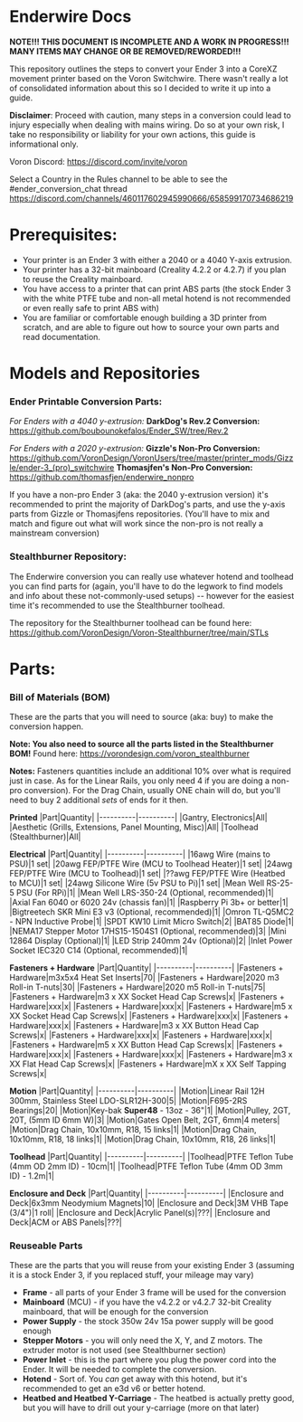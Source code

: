 # Enderwire Docs

**NOTE!!! THIS DOCUMENT IS INCOMPLETE AND A WORK IN PROGRESS!!! MANY ITEMS MAY CHANGE OR BE REMOVED/REWORDED!!!**


This repository outlines the steps to convert your Ender 3 into a CoreXZ movement printer based on the Voron Switchwire. There wasn't really a lot of consolidated information about this so I decided to write it up into a guide.

**Disclaimer**: Proceed with caution, many steps in a conversion could lead to injury especially when dealing with mains wiring. Do so at your own risk, I take no responsibility or liability for your own actions, this guide is informational only.

Voron Discord: https://discord.com/invite/voron

Select a Country in the Rules channel to be able to see the #ender_conversion_chat thread https://discord.com/channels/460117602945990666/658599170734686219

# Prerequisites:
* Your printer is an Ender 3 with either a 2040 or a 4040 Y-axis extrusion.
* Your printer has a 32-bit mainboard (Creality 4.2.2 or 4.2.7) if you plan to reuse the Creality mainboard.
* You have access to a printer that can print ABS parts (the stock Ender 3 with the white PTFE tube and non-all metal hotend is not recommended or even really safe to print ABS with)
* You are familiar or comfortable enough building a 3D printer from scratch, and are able to figure out how to source your own parts and read documentation.

# Models and Repositories
### Ender Printable Conversion Parts:
*For Enders with a 4040 y-extrusion:*
**DarkDog's Rev.2 Conversion:** https://github.com/boubounokefalos/Ender_SW/tree/Rev.2

*For Enders with a 2020 y-extrusion:*
**Gizzle's Non-Pro Conversion:** https://github.com/VoronDesign/VoronUsers/tree/master/printer_mods/Gizzle/ender-3_(pro)_switchwire
**Thomasjfen's Non-Pro Conversion:** https://github.com/thomasfjen/enderwire_nonpro

If you have a non-pro Ender 3 (aka: the 2040 y-extrusion version) it's recommended to print the majority of DarkDog's parts, and use the y-axis parts from Gizzle or Thomasjfens repositories. (You'll have to mix and match and figure out what will work since the non-pro is not really a mainstream conversion)

### Stealthburner Repository:
The Enderwire conversion you can really use whatever hotend and toolhead you can find parts for (again, you'll have to do the legwork to find models and info about these not-commonly-used setups) -- however for the easiest time it's recommended to use the Stealthburner toolhead.

The repository for the Stealthburner toolhead can be found here: https://github.com/VoronDesign/Voron-Stealthburner/tree/main/STLs

# Parts:
### Bill of Materials (BOM)
These are the parts that you will need to source (aka: buy) to make the conversion happen. 

**Note: You also need to source all the parts listed in the Stealthburner BOM!** Found here: https://vorondesign.com/voron_stealthburner

**Notes:** Fasteners quantities include an additional 10% over what is required just in case. As for the Linear Rails, you only need 4 if you are doing a non-pro conversion). For the Drag Chain, usually ONE chain will do, but you'll need to buy 2 additional *sets* of ends for it then.

**Printed**
|Part|Quantity|
|----------|----------|
|Gantry, Electronics|All|
|Aesthetic (Grills, Extensions, Panel Mounting, Misc)|All|
|Toolhead (Stealthburner)|All|

**Electrical**
|Part|Quantity|
|----------|----------|
|16awg Wire (mains to PSU)|1 set|
|20awg FEP/PTFE Wire (MCU to Toolhead Heater)|1 set|
|24awg FEP/PTFE Wire (MCU to Toolhead)|1 set|
|??awg FEP/PTFE Wire (Heatbed to MCU)|1 set|
|24awg Silicone Wire (5v PSU to Pi)|1 set|
|Mean Well RS-25-5 PSU (For RPi)|1|
|Mean Well LRS-350-24 (Optional, recommended)|1|
|Axial Fan 6040 or 6020 24v (chassis fan)|1|
|Raspberry Pi 3b+ or better|1|
|Bigtreetech SKR Mini E3 v3 (Optional, recommended)|1|
|Omron TL-Q5MC2 - NPN Inductive Probe|1|
|SPDT KW10 Limit Micro Switch|2|
|BAT85 Diode|1|
|NEMA17 Stepper Motor 17HS15-1504S1 (Optional, recommended)|3|
|Mini 12864 Display (Optional)|1|
|LED Strip 240mm 24v (Optional)|2|
|Inlet Power Socket IEC320 C14 (Optional, recommended)|1|


**Fasteners + Hardware**
|Part|Quantity|
|----------|----------|
|Fasteners + Hardware|m3x5x4 Heat Set Inserts|70|
|Fasteners + Hardware|2020 m3 Roll-in T-nuts|30|
|Fasteners + Hardware|2020 m5 Roll-in T-nuts|75|
|Fasteners + Hardware|m3 x XX Socket Head Cap Screws|x|
|Fasteners + Hardware|xxx|x|
|Fasteners + Hardware|xxx|x|
|Fasteners + Hardware|m5 x XX Socket Head Cap Screws|x|
|Fasteners + Hardware|xxx|x|
|Fasteners + Hardware|xxx|x|
|Fasteners + Hardware|m3 x XX Button Head Cap Screws|x|
|Fasteners + Hardware|xxx|x|
|Fasteners + Hardware|xxx|x|
|Fasteners + Hardware|m5 x XX Button Head Cap Screws|x|
|Fasteners + Hardware|xxx|x|
|Fasteners + Hardware|xxx|x|
|Fasteners + Hardware|m3 x XX Flat Head Cap Screws|x|
|Fasteners + Hardware|mX x XX Self Tapping Screws|x|

**Motion**
|Part|Quantity|
|----------|----------|
|Motion|Linear Rail 12H 300mm, Stainless Steel LDO-SLR12H-300|5|
|Motion|F695-2RS Bearings|20|
|Motion|Key-bak **Super48** - 13oz - 36"|1|
|Motion|Pulley, 2GT, 20T, (5mm ID 6mm W)|3|
|Motion|Gates Open Belt, 2GT, 6mm|4 meters|
|Motion|Drag Chain, 10x10mm, R18, 15 links|1|
|Motion|Drag Chain, 10x10mm, R18, 18 links|1|
|Motion|Drag Chain, 10x10mm, R18, 26 links|1|

**Toolhead**
|Part|Quantity|
|----------|----------|
|Toolhead|PTFE Teflon Tube (4mm OD 2mm ID) - 10cm|1|
|Toolhead|PTFE Teflon Tube (4mm OD 3mm ID) - 1.2m|1|

**Enclosure and Deck**
|Part|Quantity|
|----------|----------|
|Enclosure and Deck|6x3mm Neodymium Magnets|10|
|Enclosure and Deck|3M VHB Tape (3/4")|1 roll|
|Enclosure and Deck|Acrylic Panel(s)|???|
|Enclosure and Deck|ACM or ABS Panels|???|

### Reuseable Parts
These are the parts that you will reuse from your existing Ender 3 (assuming it is a stock Ender 3, if you replaced stuff, your mileage may vary)

* **Frame** - all parts of your Ender 3 frame will be used for the conversion
* **Mainboard** (MCU) - if you have the v4.2.2 or v4.2.7 32-bit Creality mainboard, that will be enough for the conversion
* **Power Supply** - the stock 350w 24v 15a power supply will be good enough
* **Stepper Motors** - you will only need the X, Y, and Z motors. The extruder motor is not used (see Stealthburner section)
* **Power Inlet** - this is the part where you plug the power cord into the Ender. It will be needed to complete the conversion.
* **Hotend** - Sort of. You *can* get away with this hotend, but it's recommended to get an e3d v6 or better hotend. 
* **Heatbed and Heatbed Y-Carriage** - The heatbed is actually pretty good, but you will have to drill out your y-carriage (more on that later)

